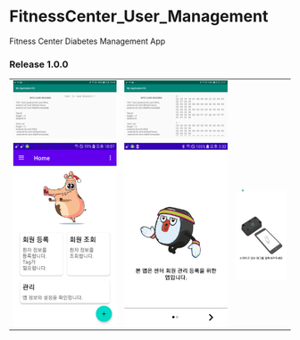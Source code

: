 # FitnessCenter_User_Management

Fitness Center Diabetes Management App


### Release 1.0.0

<div style="text-align: center"><table>
<tr>
<td style="text-align: center">
<img src="https://github.com/JAICHANGPARK/FitnessCenter_User_Management/blob/master/screen_shot/device-2019-01-04-102630.png" width="400">
</td>
<td style="text-align: center">
<img src="https://github.com/JAICHANGPARK/FitnessCenter_User_Management/blob/master/screen_shot/device-2019-01-04-102720.png" width="400">
</td>


</tr>
<tr>
<td style="text-align: center">
<img src="https://github.com/JAICHANGPARK/FitnessCenter_User_Management/blob/master/screen_shot/device-2019-01-04-225741.png" width="200">
</td>

<td style="text-align: center">
<img src="https://github.com/JAICHANGPARK/FitnessCenter_User_Management/blob/master/screen_shot/device-2019-01-04-153233.png" width="200">
</td>
<td style="text-align: center">
<img src="https://github.com/JAICHANGPARK/FitnessCenter_User_Management/blob/master/screen_shot/device-2019-01-04-180119.png" width="200">
</td>

</td>
</tr>
</table>
</div>

